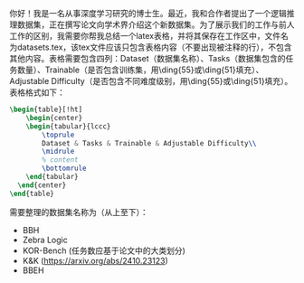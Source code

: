 你好！我是一名从事深度学习研究的博士生。最近，我和合作者提出了一个逻辑推理数据集，正在撰写论文向学术界介绍这个新数据集。为了展示我们的工作与前人工作的区别，我需要你帮我总结一个latex表格，并将其保存在工作区中，文件名为datasets.tex，该tex文件应该只包含表格内容（不要出现被注释的行），不包含其他内容。表格需要包含四列：Dataset（数据集名称）、Tasks（数据集包含的任务数量）、Trainable（是否包含训练集，用\ding{55}或\ding{51}填充）、Adjustable Difficulty（是否包含不同难度级别，用\ding{55}或\ding{51}填充）。表格格式如下：

```tex
\begin{table}[!ht]
    \begin{center}
    \begin{tabular}{lccc}
        \toprule
        Dataset & Tasks & Trainable & Adjustable Difficulty\\
        \midrule
        % content
        \bottomrule
    \end{tabular}
  \end{center}
\end{table}
```

需要整理的数据集名称为（从上至下）：
- BBH
- Zebra Logic
- KOR-Bench (任务数应基于论文中的大类划分)
- K&K (https://arxiv.org/abs/2410.23123)
- BBEH